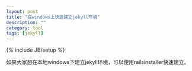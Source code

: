 ```yaml
---
layout: post
title: "在windows上快速建立jekyll环境"
description: ""
category: tool
tags: [jekyll]
---
```

{% include JB/setup %}

如果大家想在本地windows下建立jekyll环境，可以使用railsinstaller快速建立。


